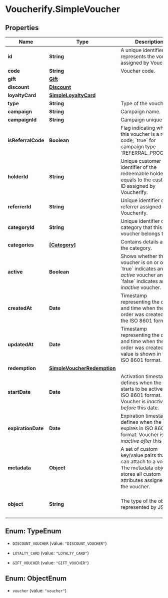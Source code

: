 # Voucherify.SimpleVoucher

## Properties

Name | Type | Description | Notes
------------ | ------------- | ------------- | -------------
**id** | **String** | A unique identifier that represents the voucher assigned by Voucherify. | [optional] 
**code** | **String** | Voucher code. | [optional] 
**gift** | [**Gift**](Gift.md) |  | [optional] 
**discount** | [**Discount**](Discount.md) |  | [optional] 
**loyaltyCard** | [**SimpleLoyaltyCard**](SimpleLoyaltyCard.md) |  | [optional] 
**type** | **String** | Type of the voucher. | [optional] 
**campaign** | **String** | Campaign name. | [optional] 
**campaignId** | **String** | Campaign unique ID. | [optional] 
**isReferralCode** | **Boolean** | Flag indicating whether this voucher is a referral code; &#x60;true&#x60; for campaign type &#x60;REFERRAL_PROGRAM&#x60;. | [optional] 
**holderId** | **String** | Unique customer identifier of the redeemable holder. It equals to the customer ID assigned by Voucherify. | [optional] 
**referrerId** | **String** | Unique identifier of the referrer assigned by Voucherify. | [optional] 
**categoryId** | **String** | Unique identifier of the category that this voucher belongs to. | [optional] 
**categories** | [**[Category]**](Category.md) | Contains details about the category. | [optional] 
**active** | **Boolean** | Shows whether the voucher is on or off. &#x60;true&#x60; indicates an *active* voucher and &#x60;false&#x60; indicates an *inactive* voucher. | [optional] 
**createdAt** | **Date** | Timestamp representing the date and time when the order was created in the ISO 8601 format. | [optional] 
**updatedAt** | **Date** | Timestamp representing the date and time when the order was created. The value is shown in the ISO 8601 format. | [optional] 
**redemption** | [**SimpleVoucherRedemption**](SimpleVoucherRedemption.md) |  | [optional] 
**startDate** | **Date** | Activation timestamp defines when the code starts to be active in ISO 8601 format. Voucher is *inactive before* this date. | [optional] 
**expirationDate** | **Date** | Expiration timestamp defines when the code expires in ISO 8601 format.  Voucher is *inactive after* this date. | [optional] 
**metadata** | **Object** | A set of custom key/value pairs that you can attach to a voucher. The metadata object stores all custom attributes assigned to the voucher. | [optional] 
**object** | **String** | The type of the object represented by JSON. | [optional] [default to &#39;voucher&#39;]



## Enum: TypeEnum


* `DISCOUNT_VOUCHER` (value: `"DISCOUNT_VOUCHER"`)

* `LOYALTY_CARD` (value: `"LOYALTY_CARD"`)

* `GIFT_VOUCHER` (value: `"GIFT_VOUCHER"`)





## Enum: ObjectEnum


* `voucher` (value: `"voucher"`)




